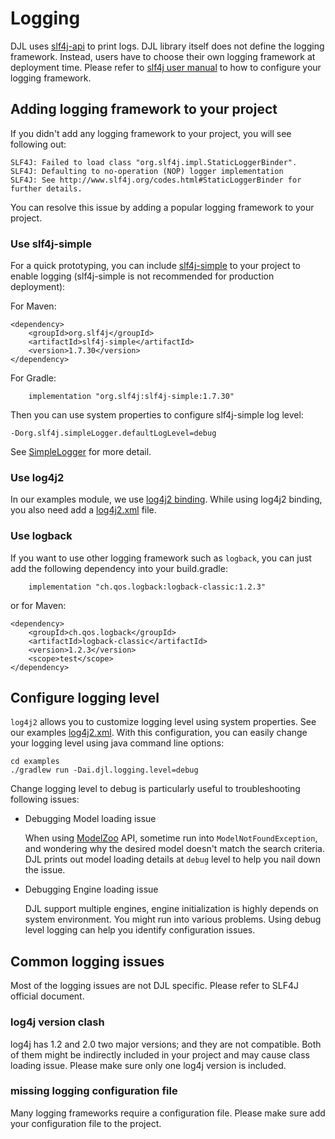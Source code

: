 # Logging

DJL uses [slf4j-api](http://www.slf4j.org/) to print logs. DJL library itself does not define the
logging framework. Instead, users have to choose their own logging framework at deployment time.
Please refer to [slf4j user manual](http://www.slf4j.org/manual.html) to how to configure your logging framework.

## Adding logging framework to your project

If you didn't add any logging framework to your project, you will see following out:

```shell
SLF4J: Failed to load class "org.slf4j.impl.StaticLoggerBinder".
SLF4J: Defaulting to no-operation (NOP) logger implementation
SLF4J: See http://www.slf4j.org/codes.html#StaticLoggerBinder for further details.
```

You can resolve this issue by adding a popular logging framework to your project.

### Use slf4j-simple

For a quick prototyping, you can include [slf4j-simple](https://mvnrepository.com/artifact/org.slf4j/slf4j-simple)
to your project to enable logging (slf4j-simple is not recommended for production deployment):

For Maven:

```
<dependency>
    <groupId>org.slf4j</groupId>
    <artifactId>slf4j-simple</artifactId>
    <version>1.7.30</version>
</dependency>
```

For Gradle:

```
    implementation "org.slf4j:slf4j-simple:1.7.30"
```

Then you can use system properties to configure slf4j-simple log level:

```
-Dorg.slf4j.simpleLogger.defaultLogLevel=debug
```

See [SimpleLogger](http://www.slf4j.org/api/org/slf4j/impl/SimpleLogger.html) for more detail.

### Use log4j2

In our examples module, we use [log4j2 binding](https://github.com/awslabs/djl/blob/master/examples/build.gradle#L13).
While using log4j2 binding, you also need add a [log4j2.xml](https://github.com/awslabs/djl/blob/master/examples/src/main/resources/log4j2.xml) file.

### Use logback

If you want to use other logging framework such as `logback`, you can just add the following dependency into your build.gradle:

```
    implementation "ch.qos.logback:logback-classic:1.2.3"
```

or for Maven:

```
<dependency>
    <groupId>ch.qos.logback</groupId>
    <artifactId>logback-classic</artifactId>
    <version>1.2.3</version>
    <scope>test</scope>
</dependency>
```

## Configure logging level

`log4j2` allows you to customize logging level using system properties. See our examples [log4j2.xml](https://github.com/awslabs/djl/blob/master/examples/src/main/resources/log4j2.xml#L13).
With this configuration, you can easily change your logging level using java command line options:

```shell
cd examples
./gradlew run -Dai.djl.logging.level=debug
```

Change logging level to debug is particularly useful to troubleshooting following issues:

- Debugging Model loading issue

    When using [ModelZoo](../model-zoo.md) API, sometime run into `ModelNotFoundException`, and wondering
    why the desired model doesn't match the search criteria. DJL prints out model loading details at `debug`
    level to help you nail down the issue.

- Debugging Engine loading issue

    DJL support multiple engines, engine initialization is highly depends on system environment.
    You might run into various problems. Using debug level logging can help you identify configuration issues.

## Common logging issues

Most of the logging issues are not DJL specific. Please refer to SLF4J official document.
 
### log4j version clash
log4j has 1.2 and 2.0 two major versions; and they are not compatible. Both of them might be indirectly included
in your project and may cause class loading issue. Please make sure only one log4j version is included.

### missing logging configuration file
Many logging frameworks require a configuration file. Please make sure add your configuration file to the project.
